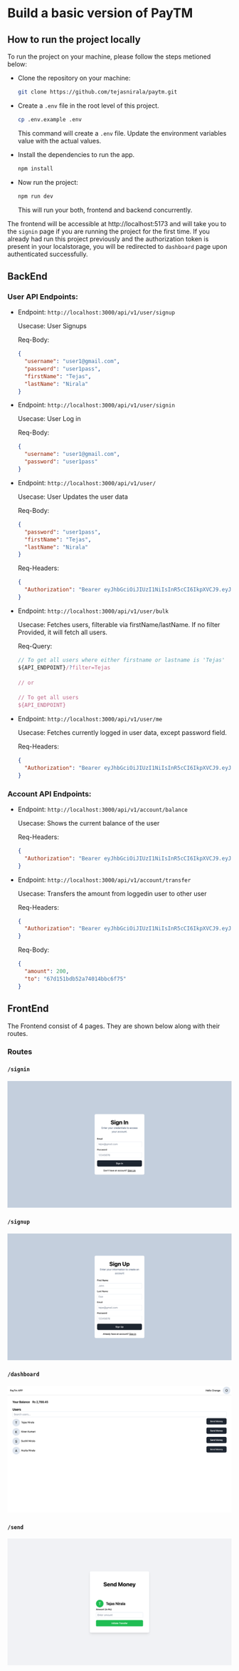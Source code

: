 
# Build a basic version of PayTM

## How to run the project locally

To run the project on your machine, please follow the steps metioned below:

- Clone the repository on your machine:

  ```bash
  git clone https://github.com/tejasnirala/paytm.git
  ```

- Create a `.env` file in the root level of this project.

  ```bash
  cp .env.example .env
  ```

  This command will create a `.env` file. Update the environment variables value with the actual values.

- Install the dependencies to run the app.

  ```bash
  npm install
  ```

- Now run the project:

  ```bash
  npm run dev
  ```

  This will run your both, frontend and backend concurrently.

The frontend will be accessible at http://localhost:5173 and will take you to the `signin` page if you are running the project for the first time. If you already had run this project previously and the authorization token is present in your localstorage, you will be redirected to `dashboard` page upon authenticated successfully.


## BackEnd

### User API Endpoints:

- Endpoint: `http://localhost:3000/api/v1/user/signup`
  
  Usecase: User Signups
  
  Req-Body: 
    ```json
    {
      "username": "user1@gmail.com",
      "password": "user1pass",
      "firstName": "Tejas",
      "lastName": "Nirala"
    }
    ```

- Endpoint: `http://localhost:3000/api/v1/user/signin`
  
  Usecase: User Log in
  
  Req-Body:
  ```json
  {
    "username": "user1@gmail.com",
    "password": "user1pass"
  }
  ```

- Endpoint: `http://localhost:3000/api/v1/user/`
  
  Usecase: User Updates the user data
  
  Req-Body:
  ```json
  {
    "password": "user1pass",
    "firstName": "Tejas",
    "lastName": "Nirala"
  }
  ```
  
  Req-Headers:
  ```json
  {
    "Authorization": "Bearer eyJhbGciOiJIUzI1NiIsInR5cCI6IkpXVCJ9.eyJ1c2VySWQiOiI2N2RlNjg5MWUzOWE0NjU0ZTM2MzE1MTEiLCJpYXQiOjE3NDI2MjkzNTR9.wPeCUPHJaBCqxlD6ZRd1N2YgVc2rwmterjfnBpYnecA"
  }
  ```

- Endpoint: `http://localhost:3000/api/v1/user/bulk`
  
  Usecase: Fetches users, filterable via firstName/lastName. If no filter Provided, it will fetch all users.
  
  Req-Query:
  ```js
  // To get all users where either firstname or lastname is 'Tejas'
  ${API_ENDPOINT}/?filter=Tejas

  // or

  // To get all users
  ${API_ENDPOINT}
  ```

- Endpoint: `http://localhost:3000/api/v1/user/me`
  
  Usecase: Fetches currently logged in user data, except password field.
  
  Req-Headers:
  ```json
  {
    "Authorization": "Bearer eyJhbGciOiJIUzI1NiIsInR5cCI6IkpXVCJ9.eyJ1c2VySWQiOiI2N2RlNjg5MWUzOWE0NjU0ZTM2MzE1MTEiLCJpYXQiOjE3NDI2MjkzNTR9.wPeCUPHJaBCqxlD6ZRd1N2YgVc2rwmterjfnBpYnecA"
  }
  ```


### Account API Endpoints:

- Endpoint: `http://localhost:3000/api/v1/account/balance`
  
  Usecase: Shows the current balance of the user

  Req-Headers:
  ```json
  {
    "Authorization": "Bearer eyJhbGciOiJIUzI1NiIsInR5cCI6IkpXVCJ9.eyJ1c2VySWQiOiI2N2RlNjg5MWUzOWE0NjU0ZTM2MzE1MTEiLCJpYXQiOjE3NDI2MjkzNTR9.wPeCUPHJaBCqxlD6ZRd1N2YgVc2rwmterjfnBpYnecA"
  }
  ```

- Endpoint: `http://localhost:3000/api/v1/account/transfer`
  
  Usecase: Transfers the amount from loggedin user to other user

  Req-Headers:
  ```json
  {
    "Authorization": "Bearer eyJhbGciOiJIUzI1NiIsInR5cCI6IkpXVCJ9.eyJ1c2VySWQiOiI2N2RlNjg5MWUzOWE0NjU0ZTM2MzE1MTEiLCJpYXQiOjE3NDI2MjkzNTR9.wPeCUPHJaBCqxlD6ZRd1N2YgVc2rwmterjfnBpYnecA"
  }
  ```

  Req-Body:
  ```json
  {
    "amount": 200,
    "to": "67d151bdb52a74014bbc6f75"
  }
  ```



## FrontEnd

The Frontend consist of 4 pages. They are shown below along with their routes.

### Routes

#### `/signin`

  ![signin page](frontend/public/signin.png)

#### `/signup`

  ![signup page](frontend/public/signup.png)

#### `/dashboard`

  ![dashboard page](frontend/public/dashboard.png)

#### `/send`

  ![send page](frontend/public/send.png)

